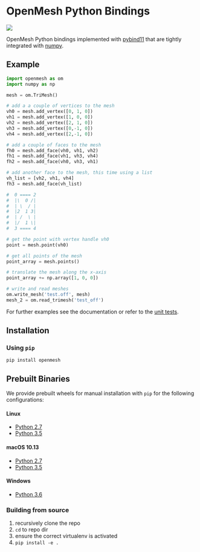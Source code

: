 # OpenMesh Python Bindings

[![](https://www.graphics.rwth-aachen.de:9000/OpenMesh/openmesh-python/badges/master/pipeline.svg)](https://www.graphics.rwth-aachen.de:9000/OpenMesh/openmesh-python/commits/master)

OpenMesh Python bindings implemented with
[pybind11](https://github.com/pybind/pybind11) that are tightly integrated with
[numpy](http://www.numpy.org/).

## Example
```python
import openmesh as om
import numpy as np

mesh = om.TriMesh()

# add a a couple of vertices to the mesh
vh0 = mesh.add_vertex([0, 1, 0])
vh1 = mesh.add_vertex([1, 0, 0])
vh2 = mesh.add_vertex([2, 1, 0])
vh3 = mesh.add_vertex([0,-1, 0])
vh4 = mesh.add_vertex([2,-1, 0])

# add a couple of faces to the mesh
fh0 = mesh.add_face(vh0, vh1, vh2)
fh1 = mesh.add_face(vh1, vh3, vh4)
fh2 = mesh.add_face(vh0, vh3, vh1)

# add another face to the mesh, this time using a list
vh_list = [vh2, vh1, vh4]
fh3 = mesh.add_face(vh_list)

#  0 ==== 2
#  |\  0 /|
#  | \  / |
#  |2  1 3|
#  | /  \ |
#  |/  1 \|
#  3 ==== 4

# get the point with vertex handle vh0
point = mesh.point(vh0)

# get all points of the mesh
point_array = mesh.points()

# translate the mesh along the x-axis
point_array += np.array([1, 0, 0])

# write and read meshes
om.write_mesh('test.off', mesh)
mesh_2 = om.read_trimesh('test_off')
```
For further examples see the documentation or refer to the [unit tests](https://www.graphics.rwth-aachen.de:9000/OpenMesh/openmesh-python/tree/master/tests).

## Installation

### Using `pip`

    pip install openmesh

## Prebuilt Binaries

We provide prebuilt wheels for manual installation with `pip` for the following configurations:
#### Linux
* [Python 2.7](https://www.graphics.rwth-aachen.de:9000/OpenMesh/openmesh-python/-/jobs/artifacts/master/browse/release?job=deploy-2.7-linux)
* [Python 3.5](https://www.graphics.rwth-aachen.de:9000/OpenMesh/openmesh-python/-/jobs/artifacts/master/browse/release?job=deploy-3.5-linux)

#### macOS 10.13
* [Python 2.7](https://www.graphics.rwth-aachen.de:9000/OpenMesh/openmesh-python/-/jobs/artifacts/master/browse/release?job=deploy-2.7-macos)
* [Python 3.5](https://www.graphics.rwth-aachen.de:9000/OpenMesh/openmesh-python/-/jobs/artifacts/master/browse/release?job=deploy-3.5-macos)

#### Windows
* [Python 3.6](https://www.graphics.rwth-aachen.de:9000/OpenMesh/openmesh-python/-/jobs/artifacts/master/browse/release?job=deploy-3.6-VS2017)

### Building from source
1. recursively clone the repo
2. `cd` to repo dir
3. ensure the correct virtualenv is activated
4. `pip install -e .`
